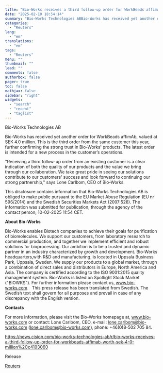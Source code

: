 ```yaml
---
title: "Bio-Works receives a third follow-up order for WorkBeads affimAb worth SEK 4.0 million"
date: "2025-02-10 18:54:14"
summary: "Bio-Works Technologies ABBio-Works has received yet another order for WorkBeads affimAb, valued at SEK 4.0 million. This is the third order from the same customer this year, further confirming the strong trust in Bio-Works' products. The latest order is intended for a new process in the customer’s operations.\"Receiving a third..."
categories:
  - "Reuters"
lang:
  - "en"
translations:
  - "en"
tags:
  - "Reuters"
menu: ""
thumbnail: ""
lead: ""
comments: false
authorbox: false
pager: true
toc: false
mathjax: false
sidebar: "right"
widgets:
  - "search"
  - "recent"
  - "taglist"
---
```


Bio-Works Technologies AB

Bio-Works has received yet another order for WorkBeads affimAb, valued at SEK 4.0 million. This is the third order from the same customer this year, further confirming the strong trust in Bio-Works' products. The latest order is intended for a new process in the customer’s operations.

"Receiving a third follow-up order from an existing customer is a clear indication of both the quality of our products and the value we bring through our collaboration. We take great pride in seeing our solutions contribute to our customers' success and look forward to continuing our strong partnership," says Lone Carlbom, CEO of Bio-Works.

This disclosure contains information that Bio-Works Technologies AB is obliged to make public pursuant to the EU Market Abuse Regulation (EU nr 596/2014) and the Swedish Securities Markets Act (2007:528). The information was submitted for publication, through the agency of the contact person, 10-02-2025 11:54 CET.

**About Bio-Works**

Bio-Works enables Biotech companies to achieve their goals for purification of biomolecules. We support our customers, from laboratory research to commercial production, and together we implement efficient and robust solutions for bioprocessing. Our ambition is to be a trusted and dynamic partner in an industry characterized by growth and development. Bio-Works headquarters,with R&D and manufacturing, is located in Uppsala Business Park, Uppsala, Sweden. We supply our products to a global market, through a combination of direct sales and distributors in Europe, North America and Asia. The company is certified according to the ISO 9001:2015 quality management system. Bio-Works is listed on Spotlight Stock Market ("BIOWKS"). For further information please contact us, www.bio-works.com.   This press release has been translated from Swedish. The Swedish text shall govern for all purposes and prevail in case of any discrepancy with the English version.

**Contacts**

For more information, please visit the Bio-Works homepage at, www.bio-works.com or contact: Lone Carlbom, CEO, e-mail: lone.carlbom@bio-works.com (lone.carlbom@bio-works.com), phone: +46(0)8-502 705 84.

https://news.cision.com/bio-works-technologies-ab/r/bio-works-receives-a-third-follow-up-order-for-workbeads-affimab-worth-sek-4-0-million%2Cc4103060

Release

[Reuters](https://www.tradingview.com/news/reuters.com,2025-02-10:newsml_Wkr41PpX1:0-bio-works-receives-a-third-follow-up-order-for-workbeads-affimab-worth-sek-4-0-million/)
